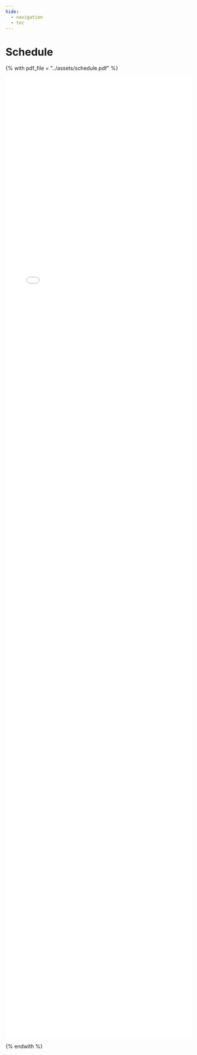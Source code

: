 ```yaml
---
hide:
  - navigation
  - toc
---
```


# Schedule

{% with pdf_file = "../assets/schedule.pdf" %}

<object data="{{ pdf_file }}" type="application/pdf" style="height: 65vh; width: 100%;">
    <embed src="{{ pdf_file }}" type="application/pdf" style="height: 65vh; width: 100%;"/>
</object>

{% endwith %}
